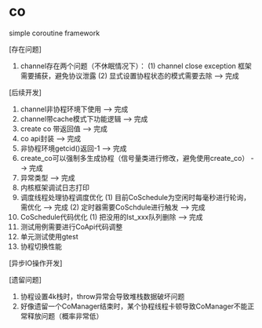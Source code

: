 # co
simple coroutine framework

[存在问题]
1. channel存在两个问题（不休眠情况下）：
(1) channel close exception 框架需要捕获，避免协议泄露
(2) 显式设置协程状态的模式需要去除  --> 完成

[后续开发]
1. channel非协程环境下使用  --> 完成
2. channel带cache模式下功能逻辑 --> 完成
3. create co 带返回值	--> 完成
4. co api封装	--> 完成
5. 非协程环境getcid()返回-1 --> 完成
6. create_co可以强制多生成协程（信号量类进行修改，避免使用create_co）	--> 完成
7. 异常类型 --> 完成
8. 内核框架调试日志打印
9. 调度线程处理协程调度优化
   (1) 目前CoSchedule为空闲时每毫秒进行轮询，需优化   --> 完成
   (2) 定时器需要CoSchdule进行触发  --> 完成
10. CoSchedule代码优化
   (1) 把没用的lst_xxx队列删除   --> 完成
11. 测试用例需要进行CoApi代码调整
12. 单元测试使用gtest
13. 协程切换性能

[异步IO操作开发]


[遗留问题]
1. 协程设置4k栈时，throw异常会导致堆栈数据破坏问题
2. 好像遗留一个CoManager结束时，某个协程线程卡顿导致CoManager不能正常释放问题（概率非常低）
